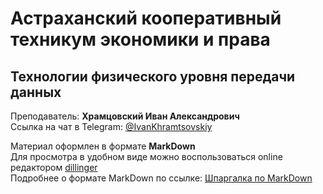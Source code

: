 # Астраханский кооперативный техникум экономики и права
## Технологии физического уровня передачи данных  
Преподаватель: **Храмцовский Иван Александрович**  
Ссылка на чат в Telegram: [@IvanKhramtsovskiy](https://t.me/IvanKhramtsovskiy)  

Материал оформлен в формате **MarkDown**  
Для просмотра в удобном виде можно воспользоваться online редактором [dillinger](https://dillinger.io/)  
Подробнее о формате MarkDown по ссылке: [Шпаргалка по MarkDown](https://texterra.ru/blog/ischerpyvayushchaya-shpargalka-po-sintaksisu-razmetki-markdown-na-zametku-avtoram-veb-razrabotchikam.html)
